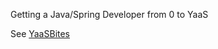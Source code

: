 Getting a Java/Spring Developer from 0 to YaaS

See [YaaSBites](https://yaasbiteindex.cfapps.us10.hana.ondemand.com/) 

